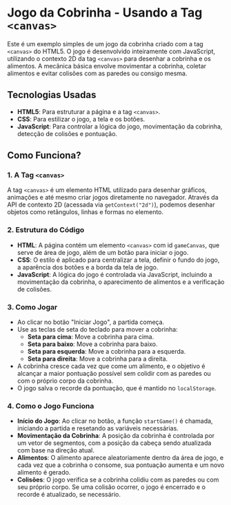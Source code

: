 # Jogo da Cobrinha - Usando a Tag `<canvas>`

Este é um exemplo simples de um jogo da cobrinha criado com a tag `<canvas>` do HTML5. O jogo é desenvolvido inteiramente com JavaScript, utilizando o contexto 2D da tag `<canvas>` para desenhar a cobrinha e os alimentos. A mecânica básica envolve movimentar a cobrinha, coletar alimentos e evitar colisões com as paredes ou consigo mesma.

## Tecnologias Usadas

- **HTML5**: Para estruturar a página e a tag `<canvas>`.
- **CSS**: Para estilizar o jogo, a tela e os botões.
- **JavaScript**: Para controlar a lógica do jogo, movimentação da cobrinha, detecção de colisões e pontuação.

## Como Funciona?

### 1. **A Tag `<canvas>`**

A tag `<canvas>` é um elemento HTML utilizado para desenhar gráficos, animações e até mesmo criar jogos diretamente no navegador. Através da API de contexto 2D (acessada via `getContext("2d")`), podemos desenhar objetos como retângulos, linhas e formas no elemento.

### 2. **Estrutura do Código**

- **HTML**: A página contém um elemento `<canvas>` com id `gameCanvas`, que serve de área de jogo, além de um botão para iniciar o jogo.
- **CSS**: O estilo é aplicado para centralizar a tela, definir o fundo do jogo, a aparência dos botões e a borda da tela de jogo.
- **JavaScript**: A lógica do jogo é controlada via JavaScript, incluindo a movimentação da cobrinha, o aparecimento de alimentos e a verificação de colisões.

### 3. **Como Jogar**

- Ao clicar no botão "Iniciar Jogo", a partida começa.
- Use as teclas de seta do teclado para mover a cobrinha:
  - **Seta para cima**: Move a cobrinha para cima.
  - **Seta para baixo**: Move a cobrinha para baixo.
  - **Seta para esquerda**: Move a cobrinha para a esquerda.
  - **Seta para direita**: Move a cobrinha para a direita.
- A cobrinha cresce cada vez que come um alimento, e o objetivo é alcançar a maior pontuação possível sem colidir com as paredes ou com o próprio corpo da cobrinha.
- O jogo salva o recorde da pontuação, que é mantido no `localStorage`.

### 4. **Como o Jogo Funciona**

- **Início do Jogo**: Ao clicar no botão, a função `startGame()` é chamada, iniciando a partida e resetando as variáveis necessárias.
- **Movimentação da Cobrinha**: A posição da cobrinha é controlada por um vetor de segmentos, com a posição da cabeça sendo atualizada com base na direção atual.
- **Alimentos**: O alimento aparece aleatoriamente dentro da área de jogo, e cada vez que a cobrinha o consome, sua pontuação aumenta e um novo alimento é gerado.
- **Colisões**: O jogo verifica se a cobrinha colidiu com as paredes ou com seu próprio corpo. Se uma colisão ocorrer, o jogo é encerrado e o recorde é atualizado, se necessário.
